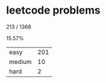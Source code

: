 # leetcode problems

213 / 1368

15.57%

|        |     |
| ------ | --- |
| easy   | 201  |
| medium | 10   |
| hard   | 2   |

